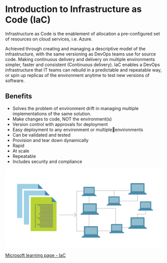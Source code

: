 # Introduction to Infrastructure as Code (IaC) #

Infrastructure as Code is the enablement of allocation a pre-configured set of resources on cloud services, i.e. Azure.

Achieved through creating and managing a descriptive model of the infrastructure, with the same versioning as DevOps teams use for source code. Making continuous delivery and delivery on multiple environments simpler, faster and consistent (Continuous delivery). IaC enables a DevOps infrastructure that IT teams can rebuild in a predictable and repeatable way, or spin up replicas of the environment anytime to test new versions of software.

## Benefits ##
* Solves the problem of environment drift in managing multiple implementations of the same solution.
* Make changes to code, NOT the environment(s)
* Version control with approvals for deployment 
* Easy deployment to any environment or multipleenvironments
* Can be validated and tested
* Provision and tear down dynamically
* Rapid
* At scale
* Repeatable
* Includes security and compliance

![IaC overview](media\infraAsCode.png "IaC Overview")

[Microsoft learning page - IaC](https://docs.microsoft.com/en-us/azure/devops/learn/what-is-infrastructure-as-code "Microsoft IaC")

